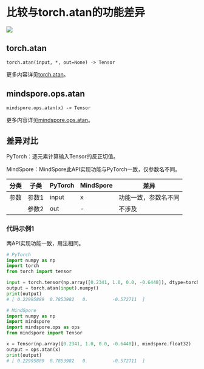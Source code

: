 # 比较与torch.atan的功能差异

<a href="https://gitee.com/mindspore/docs/blob/r2.0.0-alpha/docs/mindspore/source_zh_cn/note/api_mapping/pytorch_diff/atan.md" target="_blank"><img src="https://mindspore-website.obs.cn-north-4.myhuaweicloud.com/website-images/r2.0.0-alpha/resource/_static/logo_source.png"></a>

## torch.atan

```text
torch.atan(input, *, out=None) -> Tensor
```

更多内容详见[torch.atan](https://pytorch.org/docs/1.8.1/generated/torch.atan.html)。

## mindspore.ops.atan

```text
mindspore.ops.atan(x) -> Tensor
```

更多内容详见[mindspore.ops.atan](https://mindspore.cn/docs/zh-CN/r2.0.0-alpha/api_python/ops/mindspore.ops.atan.html)。

## 差异对比

PyTorch：逐元素计算输入Tensor的反正切值。

MindSpore：MindSpore此API实现功能与PyTorch一致，仅参数名不同。

| 分类 | 子类  | PyTorch | MindSpore | 差异                 |
| ---- | ----- | ------- | --------- | -------------------- |
| 参数 | 参数1 | input   | x         | 功能一致，参数名不同 |
|      | 参数2 | out     | -         | 不涉及               |

### 代码示例1

两API实现功能一致，用法相同。

```python
# PyTorch
import numpy as np
import torch
from torch import tensor

input = torch.tensor(np.array([0.2341, 1.0, 0.0, -0.6448]), dtype=torch.float32)
output = torch.atan(input).numpy()
print(output)
# [ 0.22995889  0.7853982   0.         -0.572711  ]

# MindSpore
import numpy as np
import mindspore
import mindspore.ops as ops
from mindspore import Tensor

x = Tensor(np.array([0.2341, 1.0, 0.0, -0.6448]), mindspore.float32)
output = ops.atan(x)
print(output)
# [ 0.22995889  0.7853982   0.         -0.572711  ]
```

